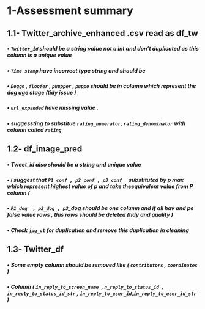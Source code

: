 # 1-Assessment summary 
## 1.1-	Twitter_archive_enhanced .csv read as df_tw 
##### •	`Twitter_id` should be a string value not a int  and don’t duplicated as this column is  a unique value 
##### •	`Time stamp` have incorrect  type string and should be  
##### •	`Doggo`  , `floofer` , `puupper` , `puppo` should be in column which represent the dog age stage (tidy issue ) 
##### • `url_expanded` have missing value .
##### • suggessting to substitue `rating_numerator`, `rating_denominator`  with column called `rating`

## 1.2-	df_image_pred 
##### •	 Tweet_id  also should be a string and unique value 
##### •	 i suggest that `P1_conf , p2_conf , p3_conf  ` substituted by p max which represent highest value of p and take theequivalent value from P  column (
##### •	`P1_dog  , p2_dog , p3`_dog should be one column and if all hav and pe false value  rows , this rows should be deleted (tidy and quality )
##### •	Check `jpg_ul` for duplication and remove this duplication in cleaning 

## 1.3-	Twitter_df 
##### •	Some empty column should be removed like ( `contributors` , `coordinates` )
##### •	 Column ( `in_reply_to_screen_name `, `n_reply_to_status_id `,  `in_reply_to_status_id_str` , `in_reply_to_user_id`,`in_reply_to_user_id_str `)       


